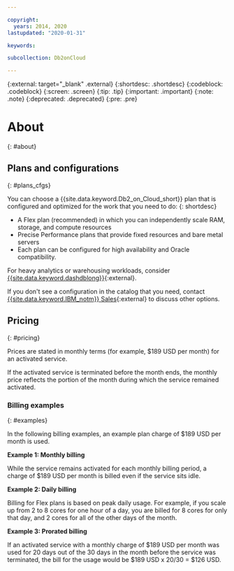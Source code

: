 ```yaml
---

copyright:
  years: 2014, 2020
lastupdated: "2020-01-31"

keywords: 

subcollection: Db2onCloud

---
```


<!-- Attribute definitions --> 
{:external: target="_blank" .external}
{:shortdesc: .shortdesc}
{:codeblock: .codeblock}
{:screen: .screen}
{:tip: .tip}
{:important: .important}
{:note: .note}
{:deprecated: .deprecated}
{:pre: .pre}

# About
{: #about}

## Plans and configurations
{: #plans_cfgs}

You can choose a {{site.data.keyword.Db2_on_Cloud_short}} plan that is configured and optimized for the work that you need to do:
{: shortdesc}

   * A Flex plan (recommended) in which you can independently scale RAM, storage, and compute resources
   * Precise Performance plans that provide fixed resources and bare metal servers
   * Each plan can be configured for high availability and Oracle compatibility.

For heavy analytics or warehousing workloads, consider [{{site.data.keyword.dashdblong}}](https://www.ibm.com/cloud/db2-warehouse-on-cloud){:external}.

If you don't see a configuration in the catalog that you need, contact [{{site.data.keyword.IBM_notm}} Sales](https://www.ibm.com/connect/ibm/us/en/?lnk=fcw){:external} to discuss other options.

## Pricing
{: #pricing}

Prices are stated in monthly terms (for example, $189 USD per month) for an activated service. 

If the activated service is terminated before the month ends, the monthly price reflects the portion of the month during which the service remained activated.

### Billing examples
{: #examples}

In the following billing examples, an example plan charge of $189 USD per month is used.

**Example 1: Monthly billing**

While the service remains activated for each monthly billing period, a charge of $189 USD per month is billed even if the service sits idle.

**Example 2: Daily billing**

Billing for Flex plans is based on peak daily usage. For example, if you scale up from 2 to 8 cores for one hour of a day, you are billed for 8 cores for only that day, and 2 cores for all of the other days of the month.

**Example 3: Prorated billing**

If an activated service with a monthly charge of $189 USD per month was used for 20 days out of the 30 days in the month before the service was terminated, the bill for the usage would be $189 USD x 20/30 = $126 USD.

